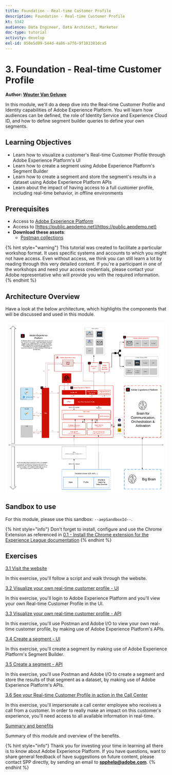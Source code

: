 ```yaml
---
title: Foundation - Real-time Customer Profile
description: Foundation - Real-time Customer Profile
kt: 5342
audience: Data Engineer, Data Architect, Marketer
doc-type: tutorial
activity: develop
exl-id: 050e5d99-544d-4a86-a7f6-9f103381dca5
---
```

# 3. Foundation - Real-time Customer Profile

**Author: [Wouter Van Geluwe](https://www.linkedin.com/in/woutervangeluwe/)**

In this module, we'll do a deep dive into the Real-time Customer Profile and Identity capabilities of Adobe Experience Platform. You will learn how audiences can be defined, the role of Identity Service and Experience Cloud ID, and how to define segment builder queries to define your own segments.

## Learning Objectives

- Learn how to visualize a customer's Real-time Customer Profile through Adobe Experience Platform's UI
- Learn how to create a segment using Adobe Experience Platform's Segment Builder
- Learn how to create a segment and store the segment's results in a dataset using Adobe Experience Platform APIs
- Learn about the impact of having access to a full customer profile, including real-time behavior, in offline environments

## Prerequisites

- Access to [Adobe Experience Platform](https://experience.adobe.com/platform)
- Access to [https://public.aepdemo.net](https://public.aepdemo.net)
- **Download these assets**: 
  - [Postman collections](./../../assets/postman/postman_profile.zip)

{% hint style="warning"}
This tutorial was created to facilitate a particular workshop format. It uses specific systems and accounts to which you might not have access. Even without access, we think you can still learn a lot by reading through this very detailed content. If you're a participant in one of the workshops and need your access credentials, please contact your Adobe representative who will provide you with the required information.
{% endhint %}

## Architecture Overview

Have a look at the below architecture, which highlights the components that will be discussed and used in this module.

![Architecture Overview](../assets/images/architecturem3.png)

## Sandbox to use

For this module, please use this sandbox: `--aepSandboxId--`.

{% hint style="info"}
Don't forget to install, configure and use the Chrome Extension as referenced in [0.1 - Install the Chrome extension for the Experience League documentation](../getting-started/ex1.md)
{% endhint %}

## Exercises

[3.1 Visit the website](./ex1.md)

In this exercise, you'll follow a script and walk through the website.

[3.2 Visualize your own real-time customer profile - UI](./ex2.md)

In this exercise, you'll login to Adobe Experience Platform and you'll view your own Real-time Customer Profile in the UI.

[3.3 Visualize your own real-time customer profile - API](./ex3.md)

In this exercise, you'll use Postman and Adobe I/O to view your own real-time customer profile, by making use of Adobe Experience Platform's APIs.

[3.4 Create a segment - UI](./ex4.md)

In this exercise, you'll create a segment by making use of Adobe Experience Platform's Segment Builder.

[3.5 Create a segment - API](./ex5.md)

In this exercise, you'll use Postman and Adobe I/O to create a segment and store the results of that segment as a dataset, by making use of Adobe Experience Platform's APIs.

[3.6 See your Real-time Customer Profile in action in the Call Center](./ex6.md)

In this exercise, you'll impersonate a call center employee who receives a call from a customer. In order to really make an impact on this customer's experience, you'll need access to all available information in real-time.

[Summary and benefits](./summary.md)

Summary of this module and overview of the benefits.

{% hint style="info"}
Thank you for investing your time in learning all there is to know about Adobe Experience Platform. If you have questions, want to share general feedback of have suggestions on future content, please contact SPP directly, by sending an email to **<spphelp@adobe.com>**.
{% endhint %}
